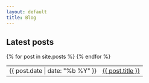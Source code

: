 ```yaml
---
layout: default
title: Blog
---
```


## Latest posts

<table>
  {% for post in site.posts %}
    <tr>
        <td class="date">{{ post.date | date: "%b %Y" }}</td>
        <td><a href="/~axt978{{ post.url }}">{{ post.title }}</a></td>
    </tr>
  {% endfor %}
</table>
